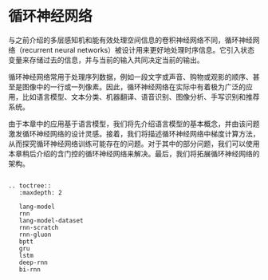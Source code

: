 # 循环神经网络

与之前介绍的多层感知机和能有效处理空间信息的卷积神经网络不同，循环神经网络（recurrent neural networks）被设计用来更好地处理时序信息。它引入状态变量来存储过去的信息，并与当前的输入共同决定当前的输出。

循环神经网络常用于处理序列数据，例如一段文字或声音、购物或观影的顺序、甚至是图像中的一行或一列像素。因此，循环神经网络在实际中有着极为广泛的应用，比如语言模型、文本分类、机器翻译、语音识别、图像分析、手写识别和推荐系统。

由于本章中的应用基于语言模型，我们将先介绍语言模型的基本概念，并由该问题激发循环神经网络的设计灵感。接着，我们将描述循环神经网络中梯度计算方法，从而探究循环神经网络训练可能存在的问题。对于其中的部分问题，我们可以使用本章稍后介绍的含门控的循环神经网络来解决。最后，我们将拓展循环神经网络的架构。

```eval_rst

.. toctree::
   :maxdepth: 2

   lang-model
   rnn
   lang-model-dataset
   rnn-scratch
   rnn-gluon
   bptt
   gru
   lstm
   deep-rnn
   bi-rnn
```
